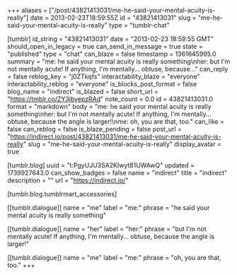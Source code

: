 +++
aliases = ["/post/43821413031/me-he-said-your-mental-acuity-is-really"]
date = 2013-02-23T18:59:55Z
id = "43821413031"
slug = "me-he-said-your-mental-acuity-is-really"
type = "tumblr-chat"

[tumblr]
id_string = "43821413031"
date = "2013-02-23 18:59:55 GMT"
should_open_in_legacy = true
can_send_in_message = true
state = "published"
type = "chat"
can_blaze = false
timestamp = 1361645995.0
summary = "me: he said your mental acuity is really something\nher: but I'm not mentally acute! If anything, I'm mentally... obtuse, because..."
can_reply = false
reblog_key = "j0ZTkqfs"
interactability_blaze = "everyone"
interactability_reblog = "everyone"
is_blocks_post_format = false
blog_name = "indirect"
is_blazed = false
short_url = "https://tmblr.co/ZY3jbyepzRAd"
note_count = 0.0
id = 43821413031.0
format = "markdown"
body = "me: he said your mental acuity is really something\nher: but I'm not mentally acute! If anything, I'm mentally... obtuse, because the angle is larger!\nme: oh, you are that, too."
can_like = false
can_reblog = false
is_blaze_pending = false
post_url = "https://indirect.io/post/43821413031/me-he-said-your-mental-acuity-is-really"
slug = "me-he-said-your-mental-acuity-is-really"
display_avatar = true

[tumblr.blog]
uuid = "t:PgyUJU3SA2Klwyt81UWAwQ"
updated = 1739927643.0
can_show_badges = false
name = "indirect"
title = "indirect"
description = ""
url = "https://indirect.io/"

[tumblr.blog.tumblrmart_accessories]

[[tumblr.dialogue]]
name = "me"
label = "me:"
phrase = "he said your mental acuity is really something"

[[tumblr.dialogue]]
name = "her"
label = "her:"
phrase = "but I'm not mentally acute! If anything, I'm mentally... obtuse, because the angle is larger!"

[[tumblr.dialogue]]
name = "me"
label = "me:"
phrase = "oh, you are that, too."
+++
